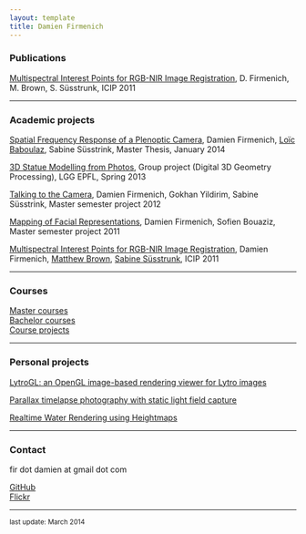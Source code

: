 ```yaml
---
layout: template
title: Damien Firmenich
---
```


<a name="projects"></a>
### <span class="glyphicon glyphicon-book"></span> Publications

[Multispectral Interest Points for RGB-NIR Image Registration](projects/features), D. Firmenich, M. Brown, S. Süsstrunk, ICIP 2011

---

### <span class="glyphicon glyphicon-bookmark"></span> Academic projects

[Spatial Frequency Response of a Plenoptic Camera](projects/lightfield), Damien Firmenich, [Loïc Baboulaz](http://lcav.epfl.ch/page-77949-en.html), Sabine Süsstrink, Master Thesis, January 2014

[3D Statue Modelling from Photos](projects/statues), Group project (Digital 3D Geometry Processing), LGG EPFL, Spring 2013

[Talking to the Camera](), Damien Firmenich, Gokhan Yildirim, Sabine Süsstrink, Master semester project 2012

[Mapping of Facial Representations](projects/faces), Damien Firmenich, Sofien Bouaziz, Master semester project 2011

[Multispectral Interest Points for RGB-NIR Image Registration](projects/features), Damien Firmenich, [Matthew Brown](http://www.cs.bath.ac.uk/brown/research/research.html), [Sabine Süsstrunk](http://ivrg.epfl.ch/people/susstrunk), ICIP 2011

---

<a name="courses"></a>
### <span class="glyphicon glyphicon-list"></span> Courses

[Master courses](courses/master.html)  
[Bachelor courses](courses/bachelor.html)  
[Course projects](courses/projects.html)  

---

### <span class="glyphicon glyphicon-send"></span> Personal projects
[LytroGL: an OpenGL image-based rendering viewer for Lytro images](light-field/2014/02/20/lytrogl.html)

[Parallax timelapse photography with static light field capture](light-field/2014/02/20/light-field-timelapse.html)

[Realtime Water Rendering using Heightmaps](projects/water)


----
<a name="contact"></a>
### <span class="glyphicon glyphicon-user"></span> Contact

fir dot damien at gmail dot com

<a href="https://github.com/damienfir">GitHub</a>  
<a href="http://www.flickr.com/photos/damienfir/">Flickr</a>

----

<small>last update: March 2014</small>
